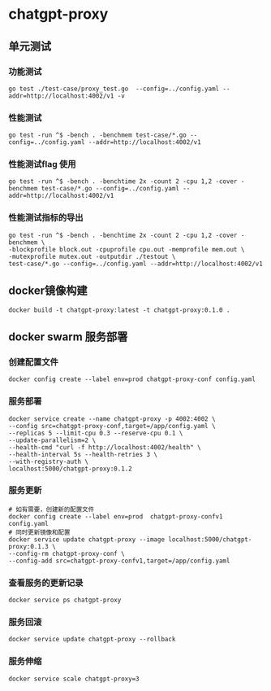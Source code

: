 # chatgpt-proxy

## 单元测试
### 功能测试
``` 
go test ./test-case/proxy_test.go  --config=../config.yaml --addr=http://localhost:4002/v1 -v
```
### 性能测试
```
go test -run ^$ -bench . -benchmem test-case/*.go --config=../config.yaml --addr=http://localhost:4002/v1
```
### 性能测试flag 使用
```
go test -run ^$ -bench . -benchtime 2x -count 2 -cpu 1,2 -cover -benchmem test-case/*.go --config=../config.yaml --addr=http://localhost:4002/v1
```

### 性能测试指标的导出
```
go test -run ^$ -bench . -benchtime 2x -count 2 -cpu 1,2 -cover -benchmem \
-blockprofile block.out -cpuprofile cpu.out -memprofile mem.out \
-mutexprofile mutex.out -outputdir ./testout \
test-case/*.go --config=../config.yaml --addr=http://localhost:4002/v1
```
## docker镜像构建
``` 
docker build -t chatgpt-proxy:latest -t chatgpt-proxy:0.1.0 .
```
## docker swarm 服务部署
### 创建配置文件
```
docker config create --label env=prod chatgpt-proxy-conf config.yaml
```
### 服务部署
```
docker service create --name chatgpt-proxy -p 4002:4002 \
--config src=chatgpt-proxy-conf,target=/app/config.yaml \
--replicas 5 --limit-cpu 0.3 --reserve-cpu 0.1 \
--update-parallelism=2 \
--health-cmd "curl -f http://localhost:4002/health" \
--health-interval 5s --health-retries 3 \
--with-registry-auth \
localhost:5000/chatgpt-proxy:0.1.2
```
### 服务更新
```
# 如有需要，创建新的配置文件
docker config create --label env=prod  chatgpt-proxy-confv1 config.yaml
# 同时更新镜像和配置
docker service update chatgpt-proxy --image localhost:5000/chatgpt-proxy:0.1.3 \
--config-rm chatgpt-proxy-conf \
--config-add src=chatgpt-proxy-confv1,target=/app/config.yaml
```
### 查看服务的更新记录
``` 
docker service ps chatgpt-proxy
```
### 服务回滚
```
docker service update chatgpt-proxy --rollback
```
### 服务伸缩
```
docker service scale chatgpt-proxy=3
```